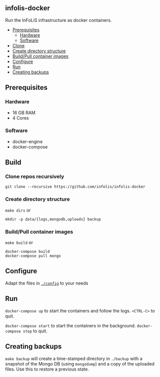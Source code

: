 infolis-docker
--------------
Run the InFoLiS infrastructure as docker containers.

<!-- BEGIN-MARKDOWN-TOC -->
* [Prerequisites](#prerequisites)
	* [Hardware](#hardware)
	* [Software](#software)
* [Clone](#clone)
* [Create directory structure](#create-directory-structure)
* [Build/Pull container images](#build-pull-container-images)
* [Configure](#configure)
* [Run](#run)
* [Creating backups](#creating-backups)

<!-- END-MARKDOWN-TOC -->

## Prerequisites

### Hardware

* 16 GB RAM
* 4 Cores

### Software

* docker-engine
* docker-compose

## Build

### Clone repos recursively

```
git clone --recursive https://github.com/infolis/infolis-docker
```

### Create directory structure

`make dirs` or

```
mkdir -p data/{logs,mongodb,uploads} backup
```

### Build/Pull container images

`make build` or

```
docker-compose build
docker-compose pull mongo
```

## Configure

Adapt the files in [`./config`](./config) to your needs

## Run

`docker-compose up` to start the containers and follow the logs.  `<CTRL-C>` to quit.

`docker-compose start` to start the containers in the background.  `docker-compose stop` to quit.

## Creating backups

`make backup` will create a time-stamped directory in `./backup` with
a snapshot of the Mongo DB (using `mongodump`) and a copy of the
uploaded files. Use this to restore a previous state.
